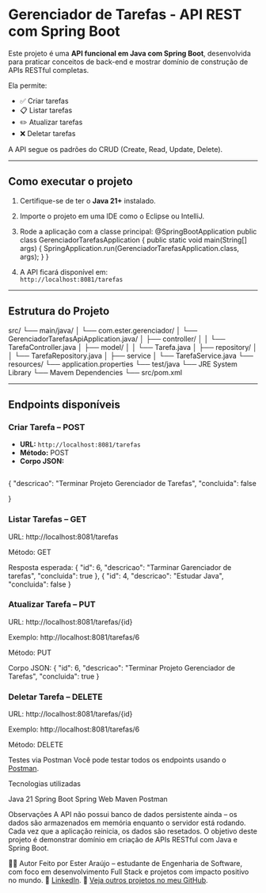 # Gerenciador de Tarefas - API REST com Spring Boot

Este projeto é uma **API funcional em Java com Spring Boot**, desenvolvida para praticar conceitos de back-end e mostrar domínio de construção de APIs RESTful completas.

Ela permite:

- ✅ Criar tarefas
- 📋 Listar tarefas
- ✏️ Atualizar tarefas
- ❌ Deletar tarefas

A API segue os padrões do CRUD (Create, Read, Update, Delete).

---

## Como executar o projeto

1. Certifique-se de ter o **Java 21+** instalado.

2. Importe o projeto em uma IDE como o Eclipse ou IntelliJ.
   
3. Rode a aplicação com a classe principal:
@SpringBootApplication
public class GerenciadorTarefasApplication {
public static void main(String[] args) {
SpringApplication.run(GerenciadorTarefasApplication.class, args);
}
}

4. A API ficará disponível em:  
`http://localhost:8081/tarefas`

---

## Estrutura do Projeto
src/
└── main/java/
│ └── com.ester.gerenciador/
│ └── GerenciadorTarefasApiApplication.java/
│ ├── controller/
│ │ └── TarefaController.java
│ ├── model/
│ │ └── Tarefa.java
│ ├── repository/
│ │ └──  TarefaRepository.java
│ ├── service
│   └── TarefaService.java
└── resources/
  └── application.properties
└── test/java
└── JRE System Library
└── Mavem Dependencies
└── src/pom.xml

---

## Endpoints disponíveis

### Criar Tarefa – POST
- **URL:** `http://localhost:8081/tarefas`
- **Método:** POST  
- **Corpo JSON:**
  ```json
{
  "descricao": "Terminar Projeto Gerenciador de Tarefas",
  "concluida": false

}

### Listar Tarefas – GET
URL: http://localhost:8081/tarefas

Método: GET

Resposta esperada:
   {
    "id": 6,
    "descricao": "Tarminar Garenciador de tarefas",
    "concluida": true
  },
  {
    "id": 4,
    "descricao": "Estudar Java",
    "concluida": false
}


### Atualizar Tarefa – PUT
URL: http://localhost:8081/tarefas/{id}

Exemplo: http://localhost:8081/tarefas/6

Método: PUT

Corpo JSON:
{
    "id": 6,
    "descricao": "Terminar Projeto Gerenciador de Tarefas",
    "concluida": true
}

### Deletar Tarefa – DELETE
URL: http://localhost:8081/tarefas/{id}

Exemplo: http://localhost:8081/tarefas/6

Método: DELETE

Testes via Postman
Você pode testar todos os endpoints usando o [Postman](https://github.com/exteraraujo/GerenciadorTarefasAPI/tree/main/postman).

Tecnologias utilizadas

Java 21
Spring Boot
Spring Web
Maven
Postman

Observações
A API não possui banco de dados persistente ainda – os dados são armazenados em memória enquanto o servidor está rodando.
Cada vez que a aplicação reinicia, os dados são resetados.
O objetivo deste projeto é demonstrar domínio em criação de APIs RESTful com Java e Spring Boot.

👩‍💻 Autor
Feito por Ester Araújo – estudante de Engenharia de Software, com foco em desenvolvimento Full Stack e projetos com impacto positivo no mundo.
🔗 [LinkedIn](https://www.linkedin.com/in/ester-ara%C3%BAjo-853447236/).
📁 [Veja outros projetos no meu GitHub](https://github.com/exteraraujo/exteraraujo).


